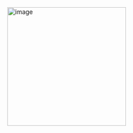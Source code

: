 <img width="271" alt="image" src="https://github.com/MrMaicke/curr-culo/assets/53163824/3a7c46f4-aae7-4a36-b0ac-72eb6f2efeac">
